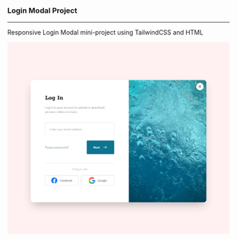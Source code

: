 ### Login Modal Project

---

Responsive Login Modal mini-project using TailwindCSS and HTML

![Screen](./images/login-modal.png)
